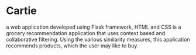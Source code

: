 # Cartie
a web application developed using Flask framework, HTML and CSS is a grocery recommendation application that uses context based and collaborative filtering. Using the various similarity measures, this application recommends products, which the user may like to buy.
